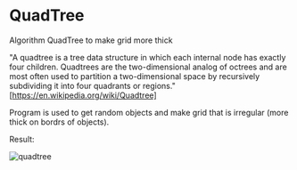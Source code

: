 # QuadTree
Algorithm QuadTree to make grid more thick

"A quadtree is a tree data structure in which each internal node has exactly four children. Quadtrees are the two-dimensional analog of octrees and are most often used to partition a two-dimensional space by recursively subdividing it into four quadrants or regions." [https://en.wikipedia.org/wiki/Quadtree]

Program is used to get random objects and make grid that is irregular (more thick on bordrs of objects). 

Result:

![quadtree](https://user-images.githubusercontent.com/29467813/46072892-c7194a00-c183-11e8-8f79-7899ad9a4443.PNG)
